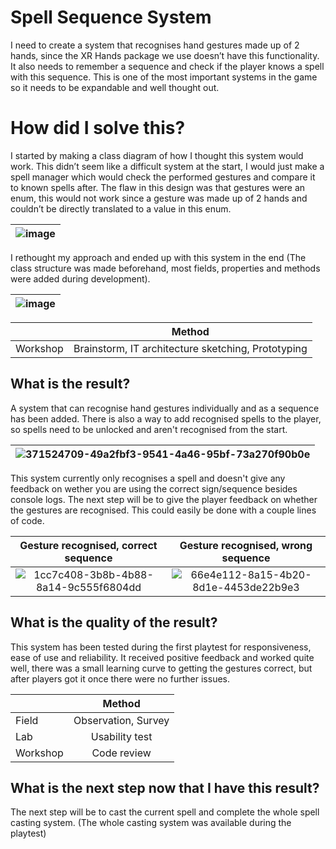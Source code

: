 # Spell Sequence System
I need to create a system that recognises hand gestures made up of 2 hands, since the XR Hands package we use doesn’t have this functionality. It also needs to remember a sequence and check if the player knows a spell with this sequence. This is one of the most important systems in the game so it needs to be expandable and well thought out.

# How did I solve this?
I started by making a class diagram of how I thought this system would work. This didn’t seem like a difficult system at the start, 
I would just make a spell manager which would check the performed gestures and compare it to known spells after. The flaw in this design 
was that gestures were an enum, this would not work since a gesture was made up of 2 hands and couldn’t be directly translated to a value in this enum. 

|![image](https://github.com/user-attachments/assets/ec0e7dc4-0178-4265-a539-d94e2a9944dd)|
|:-:|

I rethought my approach and ended up with this system in the end (The class structure was made beforehand, most fields, properties and methods were added during development).

|![image](https://github.com/user-attachments/assets/2cc54c92-10bb-4d25-b966-05baca42c887)|
|:-:|

|  |Method|
|:-|:----:|
|Workshop|Brainstorm, IT architecture sketching, Prototyping|

## What is the result?
A system that can recognise hand gestures individually and as a sequence has been added. There is also a way to add recognised spells to the player, so spells need to be unlocked and aren't recognised from the start.

|![371524709-49a2fbf3-9541-4a46-95bf-73a270f90b0e](https://github.com/user-attachments/assets/c785a10b-beec-4c46-b42f-5891aa49beb4)|
|:-:|

This system currently only recognises a spell and doesn't give any feedback on wether you are using the correct sign/sequence besides console logs. The next step will be to give the player feedback on whether the gestures are recognised. This could easily be done with a couple lines of code.

|Gesture recognised, correct sequence|Gesture recognised, wrong sequence|
|:----------------------------------:|:--------------------------------:|
|![1cc7c408-3b8b-4b88-8a14-9c555f6804dd](https://github.com/user-attachments/assets/b205bbb8-41a9-48e9-8f09-55f84034391c)|![66e4e112-8a15-4b20-8d1e-4453de22b9e3](https://github.com/user-attachments/assets/165d9f62-38e5-455f-9253-9c2fa05ffac1)|

## What is the quality of the result?
This system has been tested during the first playtest for responsiveness, ease of use and reliability. It received positive feedback and worked quite well, there was a small learning curve to getting the gestures correct, but after players got it once there were no further issues. 

|  |Method|
|:-|:----:|
|Field|Observation, Survey|
|Lab|Usability test|
|Workshop|Code review|

## What is the next step now that I have this result?
The next step will be to cast the current spell and complete the whole spell casting system. (The whole casting system was available during the playtest)

